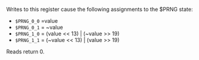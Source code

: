 Writes to this register cause the following assignments to the \$PRNG
state:

-   `$PRNG_0_0` =value
-   `$PRNG_0_1` = \~value
-   `$PRNG_1_0` = (value \<\< 13) \| (\~value \>\> 19)
-   `$PRNG_1_1` = (\~value \<\< 13) \| (value \>\> 19)

Reads return 0.
